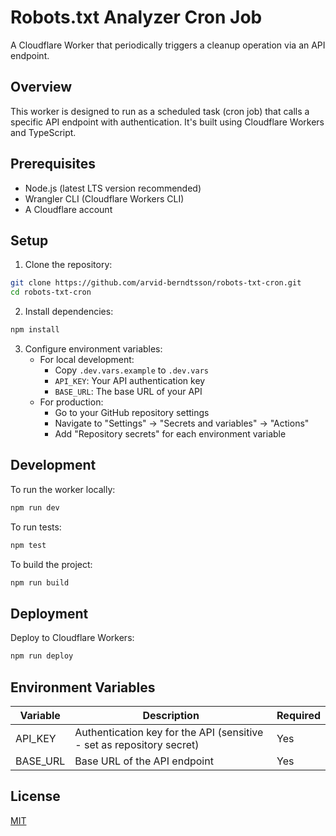 # Robots.txt Analyzer Cron Job

A Cloudflare Worker that periodically triggers a cleanup operation via an API endpoint.

## Overview

This worker is designed to run as a scheduled task (cron job) that calls a specific API endpoint with authentication. It's built using Cloudflare Workers and TypeScript.

## Prerequisites

- Node.js (latest LTS version recommended)
- Wrangler CLI (Cloudflare Workers CLI)
- A Cloudflare account

## Setup

1. Clone the repository:
```bash
git clone https://github.com/arvid-berndtsson/robots-txt-cron.git
cd robots-txt-cron
```

2. Install dependencies:
```bash
npm install
```

3. Configure environment variables:
   - For local development:
     - Copy `.dev.vars.example` to `.dev.vars`
     - `API_KEY`: Your API authentication key
     - `BASE_URL`: The base URL of your API
   - For production:
     - Go to your GitHub repository settings
     - Navigate to "Settings" → "Secrets and variables" → "Actions"
     - Add "Repository secrets" for each environment variable

## Development

To run the worker locally:
```bash
npm run dev
```

To run tests:
```bash
npm test
```

To build the project:
```bash
npm run build
```

## Deployment

Deploy to Cloudflare Workers:
```bash
npm run deploy
```

## Environment Variables

| Variable | Description | Required |
|----------|-------------|----------|
| API_KEY | Authentication key for the API (sensitive - set as repository secret) | Yes |
| BASE_URL | Base URL of the API endpoint | Yes |

## License

[MIT](LICENSE)
